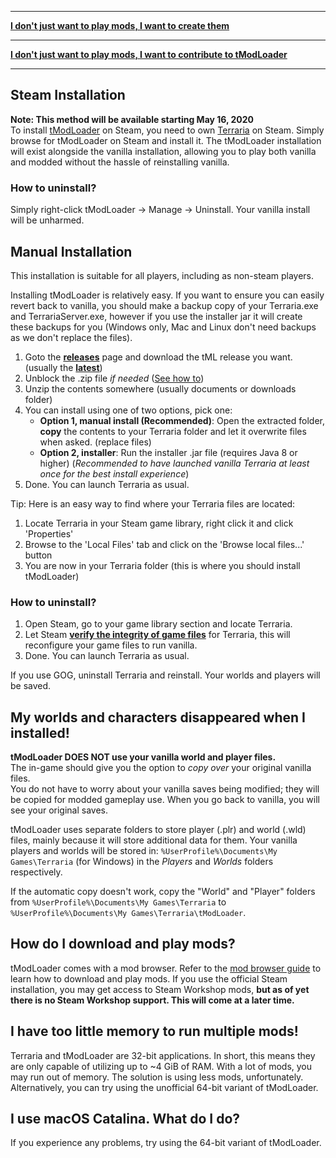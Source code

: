 ___

**[I don't just want to play mods, I want to create them](tModLoader-guide-for-developers)**

___

**[I don't just want to play mods, I want to contribute to tModLoader](tModLoader-guide-for-contributors)**

___

## Steam Installation
**Note: This method will be available starting May 16, 2020** <br>
To install [tModLoader](https://store.steampowered.com/app/1281930/tModLoader) on Steam, you need to own [Terraria](https://store.steampowered.com/app/105600/Terraria) on Steam.
Simply browse for tModLoader on Steam and install it.
The tModLoader installation will exist alongside the vanilla installation, allowing you to play both vanilla and modded without the hassle of reinstalling vanilla.

### How to uninstall? <br>
Simply right-click tModLoader -> Manage -> Uninstall.
Your vanilla install will be unharmed.

## Manual Installation
This installation is suitable for all players, including as non-steam players.

Installing tModLoader is relatively easy. If you want to ensure you can easily revert back to vanilla, you should make a backup copy of your Terraria.exe and TerrariaServer.exe, however if you use the installer jar it will create these backups for you (Windows only, Mac and Linux don't need backups as we don't replace the files).

1. Goto the **[releases](https://github.com/tModLoader/tModLoader/releases)** page and download the tML release you want. (usually the **[latest](https://github.com/tModLoader/tModLoader/releases/latest)**)
2. Unblock the .zip file _if needed_ ([See how to](https://thirtysix.zendesk.com/hc/en-us/articles/202921675-How-to-Unblock-a-File-Downloaded-from-an-Email-or-the-Internet))
3. Unzip the contents somewhere (usually documents or downloads folder)
4. You can install using one of two options, pick one:
    * **Option 1, manual install (Recommended)**: Open the extracted folder, **copy** the contents to your Terraria folder and let it overwrite files when asked. (replace files)
    * **Option 2, installer**: Run the installer .jar file (requires Java 8 or higher) (_Recommended to have launched vanilla Terraria at least once for the best install experience_)
5. Done. You can launch Terraria as usual.

Tip: Here is an easy way to find where your Terraria files are located:

1. Locate Terraria in your Steam game library, right click it and click 'Properties'
2. Browse to the 'Local Files' tab and click on the 'Browse local files...' button
3. You are now in your Terraria folder (this is where you should install tModLoader)

### How to uninstall? <br>

1. Open Steam, go to your game library section and locate Terraria.
2. Let Steam **[verify the integrity of game files](https://support.steampowered.com/kb_article.php?ref=2037-QEUH-3335)** for Terraria, this will reconfigure your game files to run vanilla.
4. Done. You can launch Terraria as usual.

If you use GOG, uninstall Terraria and reinstall. Your worlds and players will be saved.

## My worlds and characters disappeared when I installed!
**tModLoader DOES NOT use your vanilla world and player files.** <br>
The in-game should give you the option to _copy over_ your original vanilla files.<br>
You do not have to worry about your vanilla saves being modified; they will be copied for modded gameplay use. When you go back to vanilla, you will see your original saves.<br>

tModLoader uses separate folders to store player (.plr) and world (.wld) files, mainly because it will store additional data for them. Your vanilla players and worlds will be stored in: `%UserProfile%\Documents\My Games\Terraria` (for Windows) in the _Players_ and _Worlds_ folders respectively.

If the automatic copy doesn't work, copy the "World" and "Player" folders from `%UserProfile%\Documents\My Games\Terraria` to `%UserProfile%\Documents\My Games\Terraria\tModLoader`.

## How do I download and play mods?
tModLoader comes with a mod browser. Refer to the [mod browser guide](Mod-Browser) to learn how to download and play mods. If you use the official Steam installation, you may get access to Steam Workshop mods, **but as of yet there is no Steam Workshop support. This will come at a later time.**

## I have too little memory to run multiple mods!
Terraria and tModLoader are 32-bit applications. In short, this means they are only capable of utilizing up to ~4 GiB of RAM. With a lot of mods, you may run out of memory. The solution is using less mods, unfortunately. Alternatively, you can try using the unofficial 64-bit variant of tModLoader.

## I use macOS Catalina. What do I do?
If you experience any problems, try using the 64-bit variant of tModLoader.